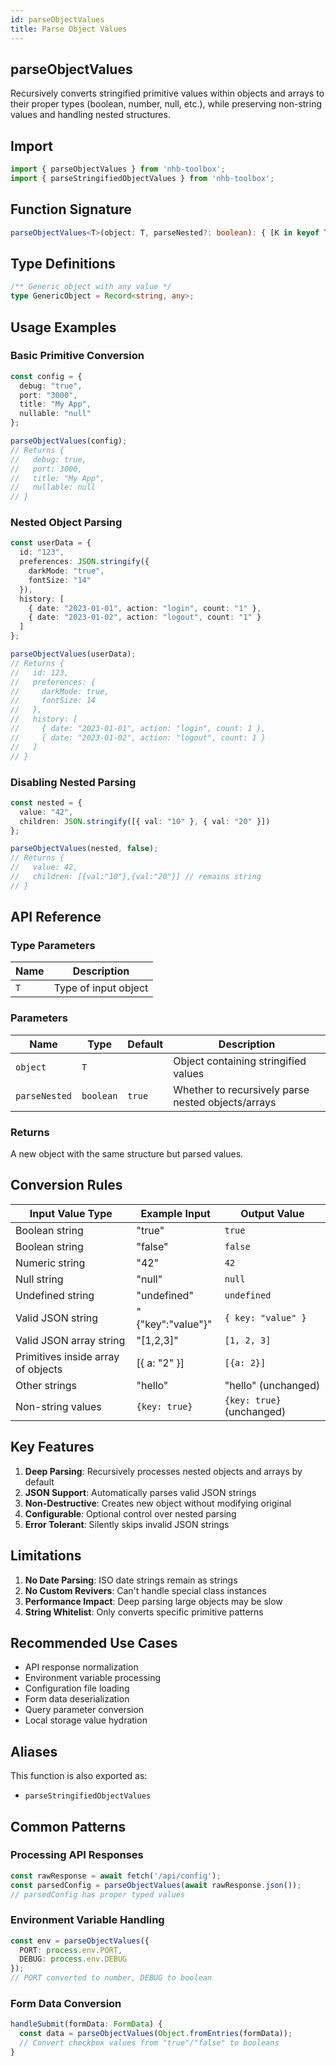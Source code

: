 ```yaml
---
id: parseObjectValues
title: Parse Object Values
---
```


## parseObjectValues

Recursively converts stringified primitive values within objects and arrays to their proper types (boolean, number, null, etc.), while preserving non-string values and handling nested structures.

## Import

```typescript
import { parseObjectValues } from 'nhb-toolbox';
import { parseStringifiedObjectValues } from 'nhb-toolbox';
```

## Function Signature

```typescript
parseObjectValues<T>(object: T, parseNested?: boolean): { [K in keyof T]: any; }
```

## Type Definitions

```typescript
/** Generic object with any value */
type GenericObject = Record<string, any>;
```

## Usage Examples

### Basic Primitive Conversion

```typescript
const config = {
  debug: "true",
  port: "3000",
  title: "My App",
  nullable: "null"
};

parseObjectValues(config);
// Returns {
//   debug: true,
//   port: 3000,
//   title: "My App",
//   nullable: null
// }
```

### Nested Object Parsing

```typescript
const userData = {
  id: "123",
  preferences: JSON.stringify({
    darkMode: "true",
    fontSize: "14"
  }),
  history: [
    { date: "2023-01-01", action: "login", count: "1" },
    { date: "2023-01-02", action: "logout", count: "1" }
  ]
};

parseObjectValues(userData);
// Returns {
//   id: 123,
//   preferences: {
//     darkMode: true,
//     fontSize: 14
//   },
//   history: [
//     { date: "2023-01-01", action: "login", count: 1 },
//     { date: "2023-01-02", action: "logout", count: 1 }
//   ]
// }
```

### Disabling Nested Parsing

```typescript
const nested = {
  value: "42",
  children: JSON.stringify([{ val: "10" }, { val: "20" }])
};

parseObjectValues(nested, false);
// Returns {
//   value: 42,
//   children: [{val:"10"},{val:"20"}] // remains string
// }
```

## API Reference

### Type Parameters

| Name | Description |
|------|-------------|
| `T`  | Type of input object |

### Parameters

| Name | Type | Default | Description |
|------|------|---------|-------------|
| `object` | `T` | | Object containing stringified values |
| `parseNested` | `boolean` | `true` | Whether to recursively parse nested objects/arrays |

### Returns

A new object with the same structure but parsed values.

## Conversion Rules

| Input Value Type | Example Input | Output Value |
|-----------------|--------------|--------------|
| Boolean string | "true" | `true` |
| Boolean string | "false" | `false` |
| Numeric string | "42" | `42` |
| Null string | "null" | `null` |
| Undefined string | "undefined" | `undefined` |
| Valid JSON string | "\{"key":"value"\}" | `{ key: "value" }` |
| Valid JSON array string | "[1,2,3]" | `[1, 2, 3]` |
| Primitives inside array of objects | \[\{ a: "2" \}\] | `[{a: 2}]` |
| Other strings | "hello" | "hello" (unchanged) |
| Non-string values | `{key: true}` | `{key: true}` (unchanged) |

## Key Features

1. **Deep Parsing**: Recursively processes nested objects and arrays by default
2. **JSON Support**: Automatically parses valid JSON strings
3. **Non-Destructive**: Creates new object without modifying original
4. **Configurable**: Optional control over nested parsing
5. **Error Tolerant**: Silently skips invalid JSON strings

## Limitations

1. **No Date Parsing**: ISO date strings remain as strings
2. **No Custom Revivers**: Can't handle special class instances
3. **Performance Impact**: Deep parsing large objects may be slow
4. **String Whitelist**: Only converts specific primitive patterns

## Recommended Use Cases

- API response normalization
- Environment variable processing
- Configuration file loading
- Form data deserialization
- Query parameter conversion
- Local storage value hydration

## Aliases

This function is also exported as:

- `parseStringifiedObjectValues`

## Common Patterns

### Processing API Responses

```typescript
const rawResponse = await fetch('/api/config');
const parsedConfig = parseObjectValues(await rawResponse.json());
// parsedConfig has proper typed values
```

### Environment Variable Handling

```typescript
const env = parseObjectValues({
  PORT: process.env.PORT,
  DEBUG: process.env.DEBUG
});
// PORT converted to number, DEBUG to boolean
```

### Form Data Conversion

```typescript
handleSubmit(formData: FormData) {
  const data = parseObjectValues(Object.fromEntries(formData));
  // Convert checkbox values from "true"/"false" to booleans
}
```
